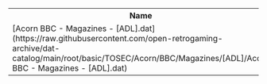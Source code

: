 <table>
<tr><th>Name</th><th>Size</th></tr>
<tr><td>[Acorn BBC - Magazines - [ADL].dat](https://raw.githubusercontent.com/open-retrogaming-archive/dat-catalog/main/root/basic/TOSEC/Acorn/BBC/Magazines/[ADL]/Acorn BBC - Magazines - [ADL].dat)</td><td>21001</td></tr>
</table>
